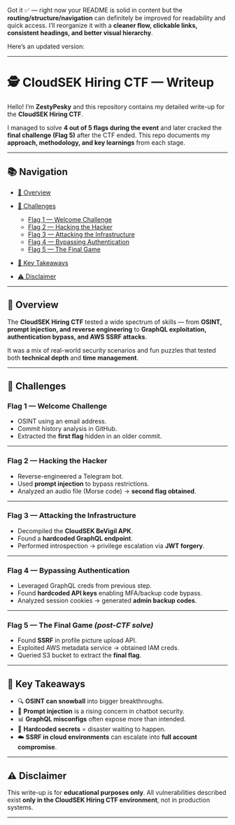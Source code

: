 Got it ✅ — right now your README is solid in content but the **routing/structure/navigation** can definitely be improved for readability and quick access.
I’ll reorganize it with a **cleaner flow, clickable links, consistent headings, and better visual hierarchy**.

Here’s an updated version:

---

# 🕵️ CloudSEK Hiring CTF — Writeup

Hello! I’m **ZestyPesky** and this repository contains my detailed write-up for the **CloudSEK Hiring CTF**.

I managed to solve **4 out of 5 flags during the event** and later cracked the **final challenge (Flag 5)** after the CTF ended.
This repo documents my **approach, methodology, and key learnings** from each stage.

---

## 📚 Navigation

* [🔎 Overview](#-overview)
* [🚩 Challenges](#-challenges)

  * [Flag 1 — Welcome Challenge](#flag-1--welcome-challenge)
  * [Flag 2 — Hacking the Hacker](#flag-2--hacking-the-hacker)
  * [Flag 3 — Attacking the Infrastructure](#flag-3--attacking-the-infrastructure)
  * [Flag 4 — Bypassing Authentication](#flag-4--bypassing-authentication)
  * [Flag 5 — The Final Game](#flag-5--the-final-game)
* [📌 Key Takeaways](#-key-takeaways)
* [⚠️ Disclaimer](#-disclaimer)

---

## 🔎 Overview

The **CloudSEK Hiring CTF** tested a wide spectrum of skills — from **OSINT, prompt injection, and reverse engineering** to **GraphQL exploitation, authentication bypass, and AWS SSRF attacks**.

It was a mix of real-world security scenarios and fun puzzles that tested both **technical depth** and **time management**.

---

## 🚩 Challenges

### Flag 1 — Welcome Challenge

* OSINT using an email address.
* Commit history analysis in GitHub.
* Extracted the **first flag** hidden in an older commit.

---

### Flag 2 — Hacking the Hacker

* Reverse-engineered a Telegram bot.
* Used **prompt injection** to bypass restrictions.
* Analyzed an audio file (Morse code) → **second flag obtained**.

---

### Flag 3 — Attacking the Infrastructure

* Decompiled the **CloudSEK BeVigil APK**.
* Found a **hardcoded GraphQL endpoint**.
* Performed introspection → privilege escalation via **JWT forgery**.

---

### Flag 4 — Bypassing Authentication

* Leveraged GraphQL creds from previous step.
* Found **hardcoded API keys** enabling MFA/backup code bypass.
* Analyzed session cookies → generated **admin backup codes**.

---

### Flag 5 — The Final Game *(post-CTF solve)*

* Found **SSRF** in profile picture upload API.
* Exploited AWS metadata service → obtained IAM creds.
* Queried S3 bucket to extract the **final flag**.

---

## 📌 Key Takeaways

* 🔍 **OSINT can snowball** into bigger breakthroughs.
* 🤖 **Prompt injection** is a rising concern in chatbot security.
* 📊 **GraphQL misconfigs** often expose more than intended.
* 🔑 **Hardcoded secrets** = disaster waiting to happen.
* ☁️ **SSRF in cloud environments** can escalate into **full account compromise**.

---

## ⚠️ Disclaimer

This write-up is for **educational purposes only**.
All vulnerabilities described exist **only in the CloudSEK Hiring CTF environment**, not in production systems.

---